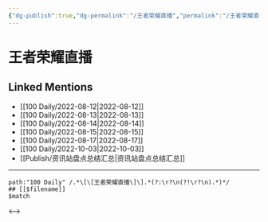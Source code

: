 ```yaml
---
{"dg-publish":true,"dg-permalink":"/王者荣耀直播","permalink":"/王者荣耀直播/","created":"2022-12-07T15:57:37.000+08:00","updated":"2023-04-10T17:12:29.500+08:00"}
---
```


# 王者荣耀直播

## Linked Mentions
- [[100 Daily/2022-08-12\|2022-08-12]]
- [[100 Daily/2022-08-13\|2022-08-13]]
- [[100 Daily/2022-08-14\|2022-08-14]]
- [[100 Daily/2022-08-15\|2022-08-15]]
- [[100 Daily/2022-08-17\|2022-08-17]]
- [[100 Daily/2022-10-03\|2022-10-03]]
- [[Publish/资讯站盘点总结汇总\|资讯站盘点总结汇总]]


---

```expander
path:"100 Daily" /.*\[\[王者荣耀直播\]\].*(?:\r?\n(?!\r?\n).*)*/
## [[$filename]]
$match
```

<-->